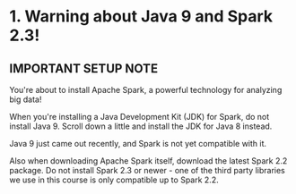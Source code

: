 # 1. Warning about Java 9 and Spark 2.3!

## IMPORTANT SETUP NOTE

You're about to install Apache Spark, a powerful technology for analyzing big data!

When you're installing a Java Development Kit (JDK) for Spark, do not install Java 9. Scroll down a little and install the JDK for Java 8 instead.

Java 9 just came out recently, and Spark is not yet compatible with it. 

Also when downloading Apache Spark itself, download the latest Spark 2.2 package. Do not install Spark 2.3 or newer - one of the third party libraries we use in this course is only compatible up to Spark 2.2.

